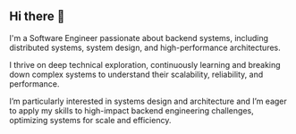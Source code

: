 ## Hi there 👋

I'm a Software Engineer passionate about backend systems, including distributed systems, system design, and high-performance architectures.

I thrive on deep technical exploration, continuously learning and breaking down complex systems to understand their scalability, reliability, and performance.

I’m particularly interested in systems design and architecture and I’m eager to apply my skills to high-impact backend engineering challenges, optimizing systems for scale and efficiency.

<!--
**onyeepeace/onyeepeace** is a ✨ _special_ ✨ repository because its `README.md` (this file) appears on your GitHub profile.

Here are some ideas to get you started:

- 🔭 I’m currently working on ...
- 🌱 I’m currently learning ...
- 👯 I’m looking to collaborate on ...
- 🤔 I’m looking for help with ...
- 💬 Ask me about ...
- 📫 How to reach me: ...
- 😄 Pronouns: ...
- ⚡ Fun fact: ...
-->

